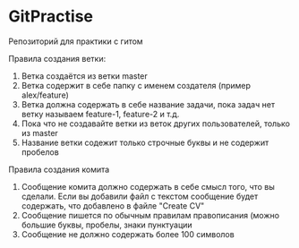 # GitPractise
Репозиторий для практики с гитом

Правила создания ветки:
1. Ветка создаётся из ветки master
2. Ветка содержит в себе папку с именем создателя (пример alex/feature)
3. Ветка должна содержать в себе название задачи, пока задач нет ветку называем feature-1, feature-2 и т.д.
4. Пока что не создавайте ветки из веток других пользователей, только из master
5. Название ветки содежит только строчные буквы и не содержит пробелов

Правила создания комита
1. Сообщение комита должно содержать в себе смысл того, что вы сделали. Если вы добавили файл с текстом сообщение будет содержать, что добавлено в файле "Create CV"
2. Сообщение пишется по обычным правилам правописания (можно большие буквы, пробелы, знаки пунктуации
3. Сообщение не должно содержать более 100 символов